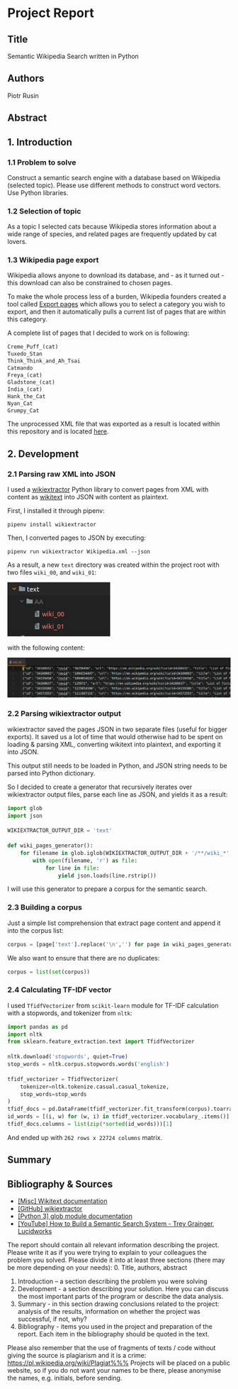 # Project Report

## Title

Semantic Wikipedia Search written in Python

## Authors

Piotr Rusin

## Abstract

## 1. Introduction

### 1.1 Problem to solve

Construct a semantic search engine with a database based on Wikipedia (selected topic). Please use different methods to construct word vectors. Use Python libraries.

### 1.2 Selection of topic

As a topic I selected cats because Wikipedia stores information about a wide range of species, and related pages are frequently updated by cat lovers. 

### 1.3 Wikipedia page export

Wikipedia allows anyone to download its database, and - as it turned out - this download can also be constrained to chosen pages.

To make the whole process less of a burden, Wikipedia founders created a tool called [Export pages](https://en.wikipedia.org/wiki/Special%3aExport) 
which allows you to select a category you wish to export, and then it automatically pulls a current list of pages that are within this category. 

A complete list of pages that I decided to work on is following:
```
Creme_Puff_(cat)
Tuxedo_Stan
Think_Think_and_Ah_Tsai
Catmando
Freya_(cat)
Gladstone_(cat)
India_(cat)
Hank_the_Cat
Nyan_Cat
Grumpy_Cat
```

The unprocessed XML file that was exported as a result is located within this repository and is located [here](Wikipedia.xml).

## 2. Development

### 2.1 Parsing raw XML into JSON

I used a [wikiextractor](https://github.com/attardi/wikiextractor) Python library to convert pages from XML with content as [wikitext](https://www.mediawiki.org/wiki/Wikitext) into JSON with content as plaintext.

First, I installed it through pipenv:
```
pipenv install wikiextractor
```

Then, I converted pages to JSON by executing:
```
pipenv run wikiextractor Wikipedia.xml --json
```

As a result, a new `text` directory was created within the project root with two files `wiki_00`, and `wiki_01`:

![wikiextractor1.png](report%2Fwikiextractor1.png)

with the following content:

![wikiextractor2.png](report%2Fwikiextractor2.png)

### 2.2 Parsing wikiextractor output

wikiextractor saved the pages JSON in two separate files (useful for bigger exports). It saved us a lot of time that would otherwise had to be spent on loading & parsing XML, converting wikitext into plaintext, and exporting it into JSON.

This output still needs to be loaded in Python, and JSON string needs to be parsed into Python dictionary.

So I decided to create a generator that recursively iterates over wikiextractor output files, parse each line as JSON, and yields it as a result:
```python
import glob
import json

WIKIEXTRACTOR_OUTPUT_DIR = 'text'

def wiki_pages_generator():
    for filename in glob.iglob(WIKIEXTRACTOR_OUTPUT_DIR + '/**/wiki_*', recursive=True):
        with open(filename, 'r') as file:
            for line in file:
                yield json.loads(line.rstrip())
```

I will use this generator to prepare a corpus for the semantic search.

### 2.3 Building a corpus

Just a simple list comprehension that extract page content and append it into the corpus list:
```python
corpus = [page['text'].replace('\n','') for page in wiki_pages_generator()]
```

We also want to ensure that there are no duplicates:

```python
corpus = list(set(corpus))
```

### 2.4 Calculating TF-IDF vector

I used `TfidfVectorizer` from `scikit-learn` module for TF-IDF calculation with a stopwords, and tokenizer from `nltk`:

```python
import pandas as pd
import nltk
from sklearn.feature_extraction.text import TfidfVectorizer

nltk.download('stopwords', quiet=True)
stop_words = nltk.corpus.stopwords.words('english')

tfidf_vectorizer = TfidfVectorizer(
    tokenizer=nltk.tokenize.casual.casual_tokenize,
    stop_words=stop_words
)
tfidf_docs = pd.DataFrame(tfidf_vectorizer.fit_transform(corpus).toarray())
id_words = [(i, w) for (w, i) in tfidf_vectorizer.vocabulary_.items()]
tfidf_docs.columns = list(zip(*sorted(id_words)))[1]
```

And ended up with `262 rows x 22724 columns` matrix.

## Summary

## Bibliography & Sources

* [[Misc] Wikitext documentation](https://www.mediawiki.org/wiki/Wikitext)
* [[GitHub] wikiextractor](https://github.com/attardi/wikiextractor)
* [[Python 3] glob module documentation](https://docs.python.org/3.7/library/glob.html#glob.glob)
* [[YouTube] How to Build a Semantic Search System - Trey Grainger, Lucidworks](https://www.youtube.com/watch?v=4fMZnunTRF8)

The report should contain all relevant information describing the project. 
Please write it as if you were trying to explain to your colleagues the problem you solved. 
Please divide it into at least three sections (there may be more depending on your needs): 
0. Title, authors, abstract 
1. Introduction – a section describing the problem you were solving
2. Development - a section describing your solution. Here you can discuss the most important parts of the program or describe the data analysis.
3. Summary - in this section drawing conclusions related to the project: analysis of the results, information on whether the project was successful, if not, why?
4. Bibliography - items you used in the project and preparation of the report. Each item in the bibliography should be quoted in the text. 

Please also remember that the use of fragments of texts / code without giving the source is plagiarism and it is a crime: 
https://pl.wikipedia.org/wiki/Plagiat%%% 
Projects will be placed on a public website, so if you do not want your names to be there, please anonymise the names, e.g. initials, before sending.

